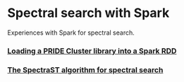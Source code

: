 # Spectral search with Spark  

Experiences with Spark for spectral search.  

### [Loading a PRIDE Cluster library into a Spark RDD](read-spectrum-lib.ipynb)  

### [The SpectraST algorithm for spectral search](spectraST.ipynb)  



